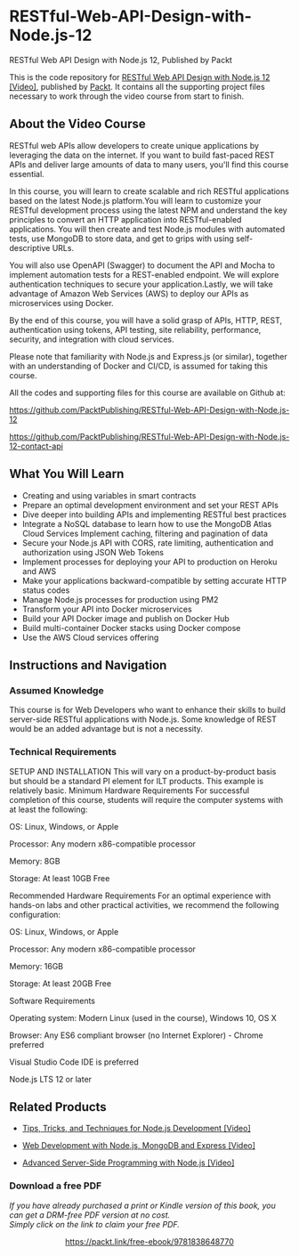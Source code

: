 # RESTful-Web-API-Design-with-Node.js-12
 RESTful Web API Design with Node.js 12, Published by Packt

This is the code repository for [RESTful Web API Design with Node.js 12 [Video]](https://www.packtpub.com/web-development/restful-web-api-design-with-node-js-12-video), published by [Packt](https://www.packtpub.com/?utm_source=github). It contains all the supporting project files necessary to work through the video course from start to finish.

## About the Video Course

RESTful web APIs allow developers to create unique applications by leveraging the data on the internet. If you want to build fast-paced REST APIs and deliver large amounts of data to many users, you'll find this course essential.

In this course, you will learn to create scalable and rich RESTful applications based on the latest Node.js platform.You will learn to customize your RESTful development process using the latest NPM and understand the key principles to convert an HTTP application into RESTful-enabled applications. You will then create and test Node.js modules with automated tests, use MongoDB to store data, and get to grips with using self-descriptive URLs.

You will also use OpenAPI (Swagger) to document the API and Mocha to implement automation tests for a REST-enabled endpoint. We will explore authentication techniques to secure your application.Lastly, we will take advantage of Amazon Web Services (AWS) to deploy our APIs as microservices using Docker.

By the end of this course, you will have a solid grasp of APIs, HTTP, REST, authentication using tokens, API testing, site reliability, performance, security, and integration with cloud services.

Please note that familiarity with Node.js and Express.js (or similar), together with an understanding of Docker and CI/CD, is assumed for taking this course.

All the codes and supporting files for this course are available on Github at:

https://github.com/PacktPublishing/RESTful-Web-API-Design-with-Node.js-12

https://github.com/PacktPublishing/RESTful-Web-API-Design-with-Node.js-12-contact-api

<H2>What You Will Learn</H2>
<DIV class=book-info-will-learn-text>
<UL>
<LI><SPAN style="BACKGROUND-COLOR: transparent">Creating and using variables in smart contracts</SPAN> 
<LI>Prepare an optimal development environment and set your REST APIs
<LI>Dive deeper into building APIs and implementing RESTful best practices
<LI>Integrate a NoSQL database to learn how to use the MongoDB Atlas Cloud Services Implement caching, filtering and pagination of data
<LI>Secure your Node.js API with CORS, rate limiting, authentication and authorization using JSON Web Tokens
<LI>Implement processes for deploying your API to production on Heroku and AWS
<LI>Make your applications backward-compatible by setting accurate HTTP status codes
<LI>Manage Node.js processes for production using PM2
<LI>Transform your API into Docker microservices
<LI>Build your API Docker image and publish on Docker Hub
<LI>Build multi-container Docker stacks using Docker compose
<LI>Use the AWS Cloud services offering
 </LI></UL></DIV>

## Instructions and Navigation
### Assumed Knowledge
This course is for Web Developers who want to enhance their skills to build server-side RESTful applications with Node.js.
Some knowledge of REST would be an added advantage but is not a necessity.

### Technical Requirements

SETUP AND INSTALLATION
This will vary on a product-by-product basis but should be a standard PI element for ILT products. This example is relatively basic.
Minimum Hardware Requirements
For successful completion of this course, students will require the computer systems with at least the following:

OS: Linux, Windows, or Apple


Processor: Any modern x86-compatible processor


Memory: 8GB


Storage: At least 10GB Free



Recommended Hardware Requirements
For an optimal experience with hands-on labs and other practical activities, we recommend the following configuration:

OS: Linux, Windows, or Apple


Processor: Any modern x86-compatible processor


Memory: 16GB


Storage: At least 20GB Free

Software Requirements

Operating system: Modern Linux (used in the course), Windows 10, OS X


Browser: Any ES6 compliant browser (no Internet Explorer) - Chrome preferred


Visual Studio Code IDE is preferred


Node.js LTS 12 or later


## Related Products
* [Tips, Tricks, and Techniques for Node.js Development [Video]](https://www.packtpub.com/web-development/tips-tricks-and-techniques-nodejs-development-video?utm_source=github&utm_medium=repository&utm_campaign=9781789343434)

* [Web Development with Node.js, MongoDB and Express [Video]](https://www.packtpub.com/application-development/web-development-nodejs-mongodb-and-express-video?utm_source=github&utm_medium=repository&utm_campaign=9781786463425)

* [Advanced Server-Side Programming with Node.js [Video]](https://www.packtpub.com/web-development/advanced-server-side-programming-nodejs-video?utm_source=github&utm_medium=repository&utm_campaign=9781787289963)



### Download a free PDF

 <i>If you have already purchased a print or Kindle version of this book, you can get a DRM-free PDF version at no cost.<br>Simply click on the link to claim your free PDF.</i>
<p align="center"> <a href="https://packt.link/free-ebook/9781838648770">https://packt.link/free-ebook/9781838648770 </a> </p>